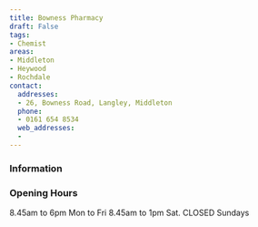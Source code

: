 ```yaml
---
title: Bowness Pharmacy
draft: False
tags:
- Chemist
areas:
- Middleton
- Heywood
- Rochdale
contact:
  addresses:
  - 26, Bowness Road, Langley, Middleton
  phone:
  - 0161 654 8534
  web_addresses:
  - 
---
```


### Information



### Opening Hours
8.45am to 6pm Mon to Fri
8.45am to 1pm Sat.     CLOSED Sundays